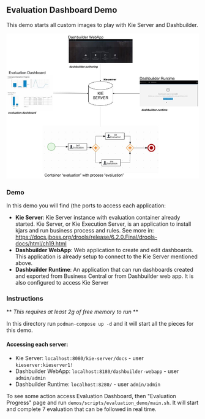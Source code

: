 Evaluation Dashboard Demo
--

This demo starts all custom images to play with Kie Server and Dashbuilder.

![Demo Containers](./demo.jpg)


### Demo

In this demo you will find (the ports to access each application:

* **Kie Server**: Kie Server instance with evaluation container already started. Kie Server, or Kie Execution Server, is an application to install kjars and run business process and rules. See more in: https://docs.jboss.org/drools/release/6.2.0.Final/drools-docs/html/ch19.html
* **Dashbuilder WebApp**: Web application to create and edit dashboards. This application is already setup to connect to the Kie Server mentioned above.
* **Dashbuilder Runtime**: An application that can run dashboards created and exported from Business Central or from Dashbuilder web app. It is also configured to access Kie Server

### Instructions

** *This requires at least 2g of free memory to run* ** 

In this directory run `podman-compose up -d` and it will start all the pieces for this demo. 

#### Accessing each server:

* Kie Server: `localhost:8080/kie-server/docs`  - user `kieserver:kieserver1!`
* Dashbuilder WebApp: `localhost:8180/dashbuilder-webapp` - user `admin/admin`
* Dashbuilder Runtime: `localhost:8280/` - user `admin/admin`

To see some action access Evaluation Dashboard, then "Evaluation Progress" page and run `demos/scripts/evaluation_demo/main.sh`. It will start and complete 7 evaluation that can be followed in real time.



